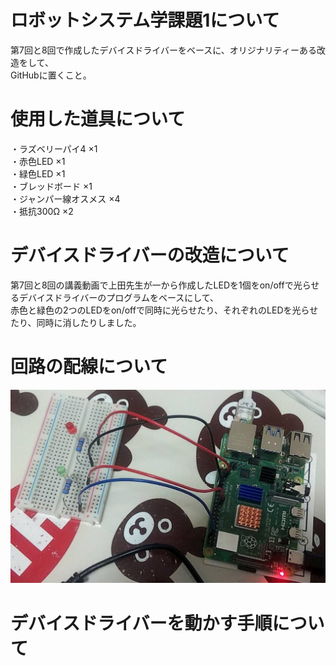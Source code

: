 # ロボットシステム学課題1について
第7回と8回で作成したデバイスドライバーをベースに、オリジナリティーある改造をして、<br>
GitHubに置くこと。

# 使用した道具について
・ラズベリーパイ4 ×1 <br>
・赤色LED ×1 <br>
・緑色LED ×1 <br>
・ブレッドボード ×1 <br>
・ジャンパー線オスメス ×4 <br>
・抵抗300Ω ×2 

# デバイスドライバーの改造について
第7回と8回の講義動画で上田先生が一から作成したLEDを1個をon/offで光らせるデバイスドライバーのプログラムをベースにして、<br>
赤色と緑色の2つのLEDをon/offで同時に光らせたり、それぞれのLEDを光らせたり、同時に消したりしました。

# 回路の配線について

![画像名](https://github.com/okasyu/test/blob/main/%E5%86%99%E7%9C%9F2.jpg)

# デバイスドライバーを動かす手順について 


